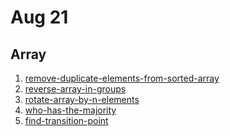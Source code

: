 # Aug 21
## Array


1. <a href="https://practice.geeksforgeeks.org/problems/remove-duplicate-elements-from-sorted-array/1/">remove-duplicate-elements-from-sorted-array</a>
2. <a href="https://practice.geeksforgeeks.org/problems/reverse-array-in-groups0255/1/">reverse-array-in-groups</a>
3. <a href="https://practice.geeksforgeeks.org/problems/rotate-array-by-n-elements-1587115621/1/">rotate-array-by-n-elements</a><br>
4. <a href="https://practice.geeksforgeeks.org/problems/who-has-the-majority/1/">who-has-the-majority</a>
5. <a href="https://practice.geeksforgeeks.org/problems/find-transition-point-1587115620/1/">find-transition-point</a>

